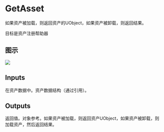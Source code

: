# GetAsset

如果资产被加载，则返回资产的UObject，如果资产被卸载，则返回结果。

目标是资产注册帮助器

## 图示

![]($-20221218-17594077.png)

## Inputs

在资产数据中。资产数据结构（通过引用）。 

## Outputs

返回值。对象参考。如果资产被加载，则返回资产UObject，如果资产被卸载，则加载资产，然后返回结果。
